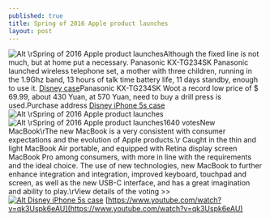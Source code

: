 ```yaml
---
published: true
title: Spring of 2016 Apple product launches
layout: post
---
```

![Alt \rSpring of 2016 Apple product launches](https://c2.staticflickr.com/2/1502/25381800954_129443b138_b.jpg)Although the fixed line is not much, but at home put a necessary. Panasonic KX-TG234SK Panasonic launched wireless telephone set, a mother with three children, running in the 1.9Ghz band, 13 hours of talk time battery life, 11 days standby, enough to use it. [Disney case](http://www.latimes.com/entertainment/tv/showtracker/la-et-st-friday-s-tv-highlights-stuck-in-the-middle-on-disney-channel-201603)Panasonic KX-TG234SK Woot a record low price of $ 69.99, about 430 Yuan, at 570 Yuan, need to buy a drill press is used.Purchase address [Disney iPhone 5s case](http://www.nodcase.com/disney-cartoon-mickey-mouse-silicone-iphone-5-case-p-3874.html)![Alt \rSpring of 2016 Apple product launches](https://c2.staticflickr.com/2/1482/25919590361_41051be3cc_t.jpg)![Alt \rSpring of 2016 Apple product launches](https://c2.staticflickr.com/2/1509/26014540985_61fc56beda.jpg)1640 votesNew MacBook\rThe new MacBook is a very consistent with consumer expectations and the evolution of Apple products.\r Caught in the thin and light MacBook Air portable, and equipped with Retina display screen MacBook Pro among consumers, with more in line with the requirements and the ideal choice. The use of new technologies, new MacBook to further enhance integration and integration, improved keyboard, touchpad and screen, as well as the new USB-C interface, and has a great imagination and ability to play.\rView details of the voting >>[![Alt Disney iPhone 5s case](http://www.nodcase.com/images/large/iphone5/disney_store_ip5131_lrg.jpg)](http://www.nodcase.com/disney-cartoon-mickey-mouse-silicone-iphone-5-case-p-3874.html) [https://www.youtube.com/watch?v=qk3Uspk6eAU](https://www.youtube.com/watch?v=qk3Uspk6eAU)